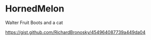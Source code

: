 # HornedMelon
Walter Fruit Boots and a cat 

https://gist.github.com/RichardBronosky/454964087739a449da04
